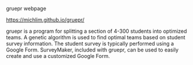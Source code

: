 gruepr webpage

https://michlim.github.io/gruepr/

gruepr is a program for splitting a section of 4-300 students into optimized teams. A genetic algorithm is used to find optimal teams based on student survey information. The student survey is typically performed using a Google Form. SurveyMaker, included with gruepr, can be used to easily create and use a customized Google Form.


